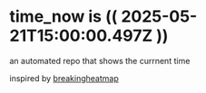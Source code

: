 # time_now is (( 2025-05-21T15:00:00.497Z ))

an automated repo that shows the currnent time

inspired by [breakingheatmap](https://github.com/breakingheatmap/breakingheatmap)